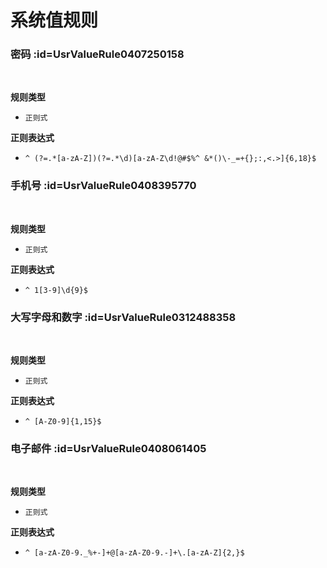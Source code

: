 # 系统值规则 <!-- {docsify-ignore-all} -->

### 密码 :id=UsrValueRule0407250158

<br>
<p class="panel-title"><b>规则类型</b></p>

* `正则式`

<p class="panel-title"><b>正则表达式</b></p>

* `^ (?=.*[a-zA-Z])(?=.*\d)[a-zA-Z\d!@#$%^ &*()\-_=+{};:,<.>]{6,18}$`

### 手机号 :id=UsrValueRule0408395770

<br>
<p class="panel-title"><b>规则类型</b></p>

* `正则式`

<p class="panel-title"><b>正则表达式</b></p>

* `^ 1[3-9]\d{9}$`

### 大写字母和数字 :id=UsrValueRule0312488358

<br>
<p class="panel-title"><b>规则类型</b></p>

* `正则式`

<p class="panel-title"><b>正则表达式</b></p>

* `^ [A-Z0-9]{1,15}$`

### 电子邮件 :id=UsrValueRule0408061405

<br>
<p class="panel-title"><b>规则类型</b></p>

* `正则式`

<p class="panel-title"><b>正则表达式</b></p>

* `^ [a-zA-Z0-9._%+-]+@[a-zA-Z0-9.-]+\.[a-zA-Z]{2,}$`






